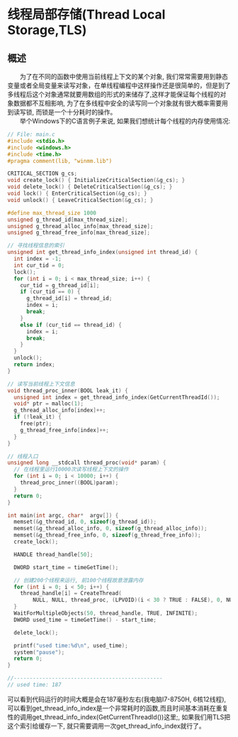 # 线程局部存储(Thread Local Storage,TLS)
## 概述
&emsp;&emsp;为了在不同的函数中使用当前线程上下文的某个对象, 我们常常需要用到静态变量或者全局变量来读写对象，在单线程编程中这样操作还是很简单的，但是到了多线程后这个对象通常就要用数组的形式的来储存了,这样才能保证每个线程的对象数据都不互相影响, 为了在多线程中安全的读写同一个对象就有很大概率需要用到读写锁, 而锁是一个十分耗时的操作。  
&emsp;&emsp;举个Windows下的C语言例子来说, 如果我们想统计每个线程的内存使用情况:
```c
// File: main.c
#include <stdio.h>
#include <windows.h>
#include <time.h>
#pragma comment(lib, "winmm.lib")

CRITICAL_SECTION g_cs;
void create_lock() { InitializeCriticalSection(&g_cs); }
void delete_lock() { DeleteCriticalSection(&g_cs); }
void lock() { EnterCriticalSection(&g_cs); }
void unlock() { LeaveCriticalSection(&g_cs); }

#define max_thread_size 1000
unsigned g_thread_id[max_thread_size];
unsigned g_thread_alloc_info[max_thread_size];
unsigned g_thread_free_info[max_thread_size];

// 寻找线程信息的索引
unsigned int get_thread_info_index(unsigned int thread_id) {
  int index = -1;
  int cur_tid = 0;
  lock();
  for (int i = 0; i < max_thread_size; i++) {
    cur_tid = g_thread_id[i];
    if (cur_tid == 0) {
      g_thread_id[i] = thread_id;
      index = i;
      break;
    }
    else if (cur_tid == thread_id) {
      index = i;
      break;
    }
  }
  unlock();
  return index;
}

// 读写当前线程上下文信息
void thread_proc_inner(BOOL leak_it) {
  unsigned int index = get_thread_info_index(GetCurrentThreadId());
  void* ptr = malloc(1);
  g_thread_alloc_info[index]++;
  if (!leak_it) {
    free(ptr);
    g_thread_free_info[index]++;
  }
}

// 线程入口
unsigned long __stdcall thread_proc(void* param) {
  // 在线程里运行10000次读写线程上下文的操作
  for (int i = 0; i < 10000; i++) {
    thread_proc_inner((BOOL)param);
  }
  return 0;
}

int main(int argc, char*  argv[]) {
  memset(&g_thread_id, 0, sizeof(g_thread_id));
  memset(&g_thread_alloc_info, 0, sizeof(g_thread_alloc_info));
  memset(&g_thread_free_info, 0, sizeof(g_thread_free_info));
  create_lock();

  HANDLE thread_handle[50];

  DWORD start_time = timeGetTime();

  // 创建200个线程来运行, 前100个线程故意泄露内存
  for (int i = 0; i < 50; i++) {
    thread_handle[i] = CreateThread(
        NULL, NULL, thread_proc, (LPVOID)(i < 30 ? TRUE : FALSE), 0, NULL);
  }
  WaitForMultipleObjects(50, thread_handle, TRUE, INFINITE);
  DWORD used_time = timeGetTime() - start_time;

  delete_lock();

  printf("used time:%d\n", used_time);
  system("pause");
  return 0;
}

//-----------------------------------------------
// used time: 187
```
可以看到代码运行的时间大概是会在187毫秒左右(我电脑I7-8750H, 6核12线程), 可以看到get_thread_info_index是一个非常耗时的函数,而且时间基本消耗在重复性的调用get_thread_info_index(GetCurrentThreadId())这里;, 如果我们用TLS把这个索引给缓存一下, 就只需要调用一次get_thread_info_index就行了。
